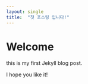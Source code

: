 ```yaml
---
layout: single
title:  "첫 포스팅 입니다!"
---
```


# Welcome

this is my first Jekyll blog post.

I hope you like it!
